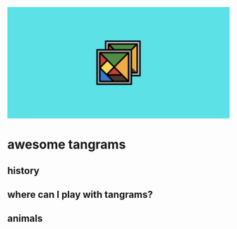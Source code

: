 ![tangrams](https://github.com/aidanastridge/awesome-tangrams/blob/main/awesome-tangrams-banner.png)

# awesome tangrams

## history

## where can I play with tangrams?

## animals
